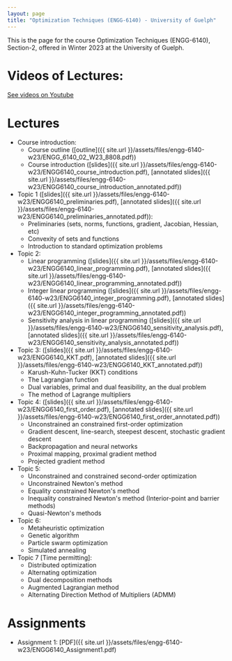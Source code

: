 ```yaml
---
layout: page
title: "Optimization Techniques (ENGG-6140) - University of Guelph"
---
```


This is the page for the course Optimization Techniques (ENGG-6140), Section-2, offered in Winter 2023 at the University of Guelph.

# Videos of Lectures:

[See videos on Youtube](https://www.youtube.com/playlist?list=PLPrxGIUWsqP3ZBM4Zy5YqfCh1BqM5sJov)

# Lectures

- Course introduction:
  - Course outline ([outline]({{ site.url }}/assets/files/engg-6140-w23/ENGG_6140_02_W23_8808.pdf))
  - Course introduction ([slides]({{ site.url }}/assets/files/engg-6140-w23/ENGG6140_course_introduction.pdf), [annotated slides]({{ site.url }}/assets/files/engg-6140-w23/ENGG6140_course_introduction_annotated.pdf))
- Topic 1 ([slides]({{ site.url }}/assets/files/engg-6140-w23/ENGG6140_preliminaries.pdf), [annotated slides]({{ site.url }}/assets/files/engg-6140-w23/ENGG6140_preliminaries_annotated.pdf)): 
  - Preliminaries (sets, norms, functions, gradient, Jacobian, Hessian, etc)
  - Convexity of sets and functions
  - Introduction to standard optimization problems
- Topic 2: 
  - Linear programming ([slides]({{ site.url }}/assets/files/engg-6140-w23/ENGG6140_linear_programming.pdf), [annotated slides]({{ site.url }}/assets/files/engg-6140-w23/ENGG6140_linear_programming_annotated.pdf))
  - Integer linear programming ([slides]({{ site.url }}/assets/files/engg-6140-w23/ENGG6140_integer_programming.pdf), [annotated slides]({{ site.url }}/assets/files/engg-6140-w23/ENGG6140_integer_programming_annotated.pdf))
  - Sensitivity analysis in linear programming ([slides]({{ site.url }}/assets/files/engg-6140-w23/ENGG6140_sensitivity_analysis.pdf), [annotated slides]({{ site.url }}/assets/files/engg-6140-w23/ENGG6140_sensitivity_analysis_annotated.pdf))
- Topic 3: ([slides]({{ site.url }}/assets/files/engg-6140-w23/ENGG6140_KKT.pdf), [annotated slides]({{ site.url }}/assets/files/engg-6140-w23/ENGG6140_KKT_annotated.pdf))
  - Karush-Kuhn-Tucker (KKT) conditions
  - The Lagrangian function
  - Dual variables, primal and dual feasibility, an the dual problem
  - The method of Lagrange multipliers
- Topic 4: ([slides]({{ site.url }}/assets/files/engg-6140-w23/ENGG6140_first_order.pdf), [annotated slides]({{ site.url }}/assets/files/engg-6140-w23/ENGG6140_first_order_annotated.pdf))
  - Unconstrained an constrained first-order optimization
  - Gradient descent, line-search, steepest descent, stochastic gradient descent
  - Backpropagation and neural networks
  - Proximal mapping, proximal gradient method
  - Projected gradient method
- Topic 5: 
  - Unconstrained and constrained second-order optimization
  - Unconstrained Newton's method
  - Equality constrained Newton's method
  - Inequality constrained Newton's method (Interior-point and barrier methods)
  - Quasi-Newton's methods
- Topic 6: 
  - Metaheuristic optimization 
  - Genetic algorithm
  - Particle swarm optimization
  - Simulated annealing
- Topic 7 \[Time permitting\]:
  - Distributed optimization
  - Alternating optimization
  - Dual decomposition methods
  - Augmented Lagrangian method
  - Alternating Direction Method of Multipliers (ADMM)

# Assignments

- Assignment 1: [PDF]({{ site.url }}/assets/files/engg-6140-w23/ENGG6140_Assignment1.pdf)
